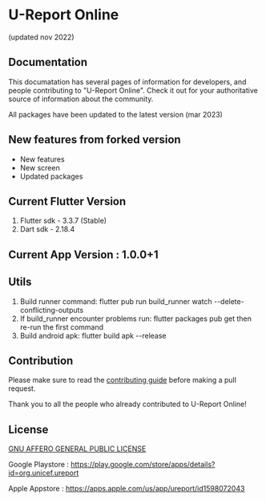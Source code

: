 # U-Report Online
(updated nov 2022)


## Documentation

This documatation has several pages of information for developers, and people contributing to "U-Report Online". Check it out for your authoritative source of information about the <ureport-online> community.

All packages have been updated to the latest version (mar 2023)

## New features from forked version
- New features
- New screen
- Updated packages

## Current Flutter Version
1. Flutter sdk - 3.3.7 (Stable) 
2. Dart sdk - 2.18.4

## Current App Version : 1.0.0+1

## Utils
1. Build runner command: flutter pub run build_runner watch --delete-conflicting-outputs
2. If build_runner encounter problems run: flutter packages pub get then re-run the first command
3. Build android apk: flutter build apk --release


## Contribution

Please make sure to read the [contributing guide](https://github.com/riseup-labs/ureport-online/blob/main/CONTRIBUTING.md) before making a pull request. 

Thank you to all the people who already contributed to U-Report Online!

            

## License
[GNU AFFERO GENERAL PUBLIC LICENSE](https://github.com/riseup-labs/ureport-online/LICENSE)

Google Playstore : https://play.google.com/store/apps/details?id=org.unicef.ureport
  
Apple Appstore   : https://apps.apple.com/us/app/ureport/id1598072043


